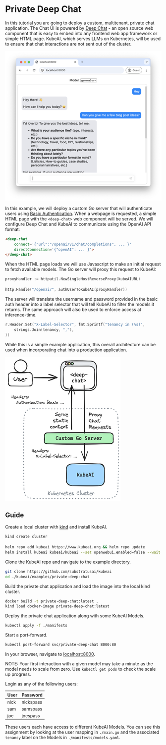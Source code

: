 # Private Deep Chat

In this tutorial you are going to deploy a custom, multitenant, private chat application. The Chat UI is powered by <a href="https://deepchat.dev/" target="_blank">Deep Chat</a> - an open source web component that is easy to embed into any frontend web app framework or simple HTML page. KubeAI, which serves LLMs on Kubernetes, will be used to ensure that chat interactions are not sent out of the cluster.

![Screenshot](../screenshots/private-deep-chat.png)

In this example, we will deploy a custom Go server that will authenticate users using <a href="https://developer.mozilla.org/en-US/docs/Web/HTTP/Authentication#basic_authentication_scheme" target="_blank">Basic Authentication</a>. When a webpage is requested, a simple HTML page with the `<deep-chat>` web component will be served. We will configure Deep Chat and KubeAI to communicate using the OpenAI API format:

```html
<deep-chat
    connect='{"url":"/openai/v1/chat/completions", ... }'
    directConnection='{"openAI": ... }'>
</deep-chat>
```

When the HTML page loads we will use Javascript to make an initial request to fetch available models. The Go server will proxy this request to KubeAI:

```go
proxyHandler := httputil.NewSingleHostReverseProxy(kubeAIURL)

http.Handle("/openai/", authUserToKubeAI(proxyHandler))
```

The server will translate the username and password provided in the basic auth header into a label selector that will tell KubeAI to filter the models it returns. The same approach will also be used to enforce access at inference-time.

```go
r.Header.Set("X-Label-Selector", fmt.Sprintf("tenancy in (%s)",
	strings.Join(tenancy, ","),
))
```

While this is a simple example application, this overall architecture can be used when incorporating chat into a production application.

![Architecture](../diagrams/private-deep-chat.excalidraw.png)

## Guide

Create a local cluster with <a href="https://kind.sigs.k8s.io/" target="_blank">kind</a> and install KubeAI.

```bash
kind create cluster

helm repo add kubeai https://www.kubeai.org && helm repo update
helm install kubeai kubeai/kubeai --set openwebui.enabled=false --wait --timeout 5m
```

Clone the KubeAI repo and navigate to the example directory.

```bash
git clone https://github.com/substratusai/kubeai
cd ./kubeai/examples/private-deep-chat
```

Build the private chat application and load the image into the local kind cluster.

```bash
docker build -t private-deep-chat:latest .
kind load docker-image private-deep-chat:latest
```

Deploy the private chat application along with some KubeAI Models.

```bash
kubectl apply -f ./manifests
```

Start a port-forward.

```bash
kubectl port-forward svc/private-deep-chat 8000:80
```

In your browser, navigate to <a href="http://localhost:8000/" target="_blank">localhost:8000</a>.

NOTE: Your first interaction with a given model may take a minute as the model needs to scale from zero. Use `kubectl get pods` to check the scale up progress.

Login as any of the following users:

|User|Password |
|----|---------|
|nick|nickspass|
|sam |samspass |
|joe |joespass |

These users each have access to different KubeAI Models. You can see this assignment by looking at the user mapping in `./main.go` and the associated `tenancy` label on the Models in `./manifests/models.yaml`.
